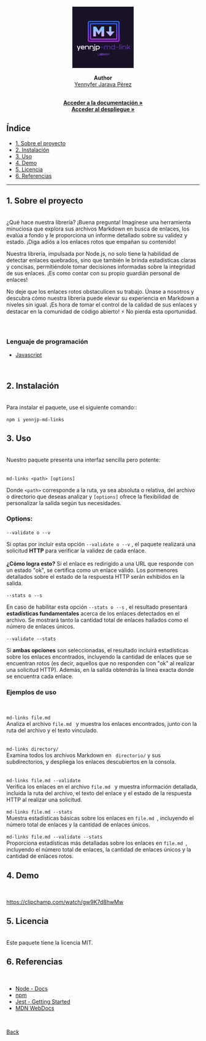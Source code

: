 <div id="back"></div>
<br/>
<div align="center">

<img src="./logo/yennjp-md-link-Logo.png" alt="Logo yennjp-md-link" width="160px">

 <br/>

<b>Author</b>
<br/>
[Yennyfer Jarava Pérez](https://github.com/Yennyferjp) <br/>

<p align="center">
       </summary>
    <br/>
    <a href="https://github.com/Yennyferjp/DEV008-md-links" target="_blank"><strong>Acceder a la documentación »</strong></a>
    <br/>
     <a href="https://www.npmjs.com/package/yennjp-md-links" target="_blank"><strong>Acceder al despliegue »</strong></a>
    <br/>
  </p>
</div>


## Índice

* [1. Sobre el proyecto](#1-sobre-el-proyecto)
* [2. Instalación](#2-instalación)
* [3. Uso](#3-uso)
* [4. Demo](#4-demo)
* [5. Licencia](#5-licencia)
* [6. Referencias](#6-referencias)

***

## 1. Sobre el proyecto
 <br/>

<summary>¿Qué hace nuestra librería? ¡Buena pregunta! Imagínese una herramienta minuciosa que explora sus archivos Markdown en busca de enlaces, los evalúa a fondo y le proporciona un informe detallado sobre su validez y estado. ¡Diga adiós a los enlaces rotos que empañan su contenido!

Nuestra librería, impulsada por Node.js, no solo tiene la habilidad de detectar enlaces quebrados, sino que también le brinda estadísticas claras y concisas, permitiéndole tomar decisiones informadas sobre la integridad de sus enlaces. ¡Es como contar con su propio guardián personal de enlaces!

No deje que los enlaces rotos obstaculicen su trabajo. Únase a nosotros y descubra cómo nuestra librería puede elevar su experiencia en Markdown a niveles sin igual. ¡Es hora de tomar el control de la calidad de sus enlaces y destacar en la comunidad de código abierto! ⚡️ No pierda esta oportunidad.</summary>
 <br/>


### Lenguaje de programación

- [Javascript](https://www.javascript.com/)

 <br/>

## 2. Instalación
 <br/>

<summary>Para instalar el paquete, use el siguiente comando::</summary>

``` npm i yennjp-md-links ```
 <br/>

## 3. Uso
 <br/>

<summary>Nuestro paquete presenta una interfaz sencilla pero potente:</summary>
 <br/>

``` md-links <path> [options] ```

Donde ```<path>``` corresponde a la ruta, ya sea absoluta o relativa, del archivo o directorio que deseas analizar y ```[options]``` ofrece la flexibilidad de personalizar la salida según tus necesidades.
 <br/>

### Options:

```--validate o --v```
 <br/>
 
Si optas por incluir esta opción ```--validate o --v``` , el paquete realizará una solicitud <b>HTTP</b> para verificar la validez de cada enlace. 
<br><br>
<b>¿Cómo logra esto?</b> Si el enlace es redirigido a una URL que responde con un estado "ok", se certifica como un enlace válido. Los pormenores detallados sobre el estado de la respuesta HTTP serán exhibidos en la salida.

```--stats o --s```
 <br/>

En caso de habilitar esta opción ```--stats o --s``` , el resultado presentará <b>estadísticas fundamentales</b> acerca de los enlaces detectados en el archivo. Se mostrará tanto la cantidad total de enlaces hallados como el número de enlaces únicos.
<br/>

```--validate --stats```
 <br/>

Si <b>ambas opciones</b> son seleccionadas, el resultado incluirá estadísticas sobre los enlaces encontrados, incluyendo la cantidad de enlaces que se encuentran rotos (es decir, aquellos que no responden con "ok" al realizar una solicitud HTTP). Además, en la salida obtendrás la línea exacta donde se encuentra cada enlace.
 <br/>

 ### Ejemplos de uso
 <br/>
 
``` md-links file.md ```
 <br/>
Analiza el archivo ```file.md ``` y muestra los enlaces encontrados, junto con la ruta del archivo y el texto vinculado.
 <br/>
 <br/>
 
``` md-links directory/ ``` 
 <br/>
Examina todos los archivos Markdown en ``` directorio/```  y sus subdirectorios, y despliega los enlaces descubiertos en la consola.
 <br/>
 <br/>
 
``` md-links file.md --validate ``` 
 <br/>
Verifica los enlaces en el archivo ```file.md ``` y muestra información detallada, incluida la ruta del archivo, el texto del enlace y el estado de la respuesta HTTP al realizar una solicitud.
 <br/>
 
``` md-links file.md --stats ``` 
 <br/>
Muestra estadísticas básicas sobre los enlaces en ```file.md ```, incluyendo el número total de enlaces y la cantidad de enlaces únicos.
 <br/>
 
``` md-links file.md --validate --stats ``` 
 <br/>
Proporciona estadísticas más detalladas sobre los enlaces en ```file.md ```, incluyendo el número total de enlaces, la cantidad de enlaces únicos y la cantidad de enlaces rotos.
 <br/>

 ## 4. Demo
 <br/>

https://clipchamp.com/watch/gw9K7d8hwMw

## 5. Licencia
 <br/>

<summary>Este paquete tiene la licencia MIT.</summary>

## 6. Referencias
 <br/>

- [Node - Docs](https://nodejs.org/es/docs)
- [npm](https://www.npmjs.com/)
- [Jest - Getting Started](https://jestjs.io/docs/getting-started)
- [MDN WebDocs](https://developer.mozilla.org/en-US/)

 <br/>


<p align="left"><a href="#back">Back</a></p>
